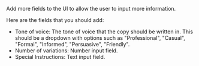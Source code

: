 Add more fields to the UI to allow the user to input more information.

Here are the fields that you should add:

- Tone of voice: The tone of voice that the copy should be written in. This should be a dropdown with options such as "Professional", "Casual", "Formal", "Informed", "Persuasive", "Friendly".
- Number of variations: Number input field.
- Special Instructions: Text input field.
